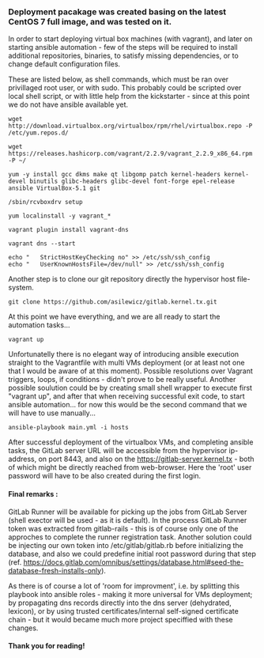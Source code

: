 ### Deployment pacakage was created basing on the latest CentOS 7 full image, and was tested on it.

In order to start deploying virtual box machines (with vagrant), and later on starting ansible automation - few of the steps will be required to install additional repositories, binaries, to satisfy missing dependencies, or to change default configuration files. 

These are listed below, as shell commands, which must be ran over privillaged root user, or with sudo. This probably could be scripted over local shell script, or with little help from the kickstarter - since at this point we do not have ansible available yet.

```console
wget http://download.virtualbox.org/virtualbox/rpm/rhel/virtualbox.repo -P /etc/yum.repos.d/

wget https://releases.hashicorp.com/vagrant/2.2.9/vagrant_2.2.9_x86_64.rpm -P ~/

yum -y install gcc dkms make qt libgomp patch kernel-headers kernel-devel binutils glibc-headers glibc-devel font-forge epel-release ansible VirtualBox-5.1 git

/sbin/rcvboxdrv setup

yum localinstall -y vagrant_*

vagrant plugin install vagrant-dns

vagrant dns --start

echo "   StrictHostKeyChecking no" >> /etc/ssh/ssh_config
echo "   UserKnownHostsFile=/dev/null" >> /etc/ssh/ssh_config
```

Another step is to clone our git repository directly the hypervisor host file-system.

```console
git clone https://github.com/asilewicz/gitlab.kernel.tx.git
```

At this point we have everything, and we are all ready to start the automation tasks...

```console
vagrant up
```

Unfortunatelly there is no elegant way of introducing ansible execution straight to the Vagrantfile with multi VMs deployment (or at least not one that I would be aware of at this moment). 
Possible resolutions over Vagrant triggers, loops, if conditions - didn't prove to be really useful. Another possible soulution could be by creating small shell wrapper to execute first "vagrant up", and after that when receiving successful exit code, to start ansible automation... for now this would be the second command that we will have to use manually...

```console
ansible-playbook main.yml -i hosts
```

After successful deployment of the virtualbox VMs, and completing ansible tasks, the GitLab server URL will be accessible from the hypervisor ip-address, on port 8443, and also on the https://gitlab-server.kernel.tx - both of which might be directly reached from web-browser. Here the 'root' user password will have to be also created during the first login.

#### Final remarks :

GitLab Runner will be available for picking up the jobs from GitLab Server (shell exector will be used - as it is default). In the process GitLab Runner token was extracted from gitlab-rails - this is of course only one of the approches to complete the runner registration task. Another solution could be injecting our own token into /etc/gitlab/gitlab.rb before initializing the database, and also we could predefine initial root password during that step (ref. https://docs.gitlab.com/omnibus/settings/database.html#seed-the-database-fresh-installs-only).

As there is of course a lot of 'room for improvment', i.e. by splitting this playbook into ansible roles - making it more universal for VMs deployment; by propagating dns records directly into the dns server (dehydrated, lexicon), or by using trusted certificates/internal self-signed certificate chain  - but it would became much more project speciffied with these changes. 

#### Thank you for reading!
